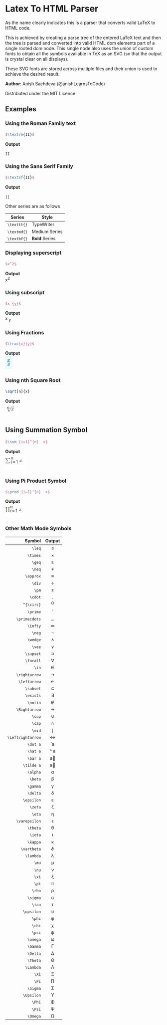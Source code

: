 # Latex To HTML Parser  
As the name clearly indicates this is a parser that converts valid LaTeX to HTML code.

This is achieved by creating a parse tree of the entered LaTeX text and then the tree is
parsed and converted into valid HTML dom elements part of a single rooted dom node. This single 
node also uses the union of custom fonts to obtain all the symbols available in TeX as 
an SVG (so that the output is crystal clear on all displays).

These SVG fonts are stored across multiple files and their union is used to achieve 
the desired result.

__Author__: Anish Sachdeva (@anishLearnsToCode)


Distributed under the MIT Licence.

## Examples

### Using the Roman Family text
 ```latex
$\textrm{II}$
 ```

__Output__
````text
II
````

### Using the Sans Serif Family
```latex
$\textsf{II}$
```

__Output__
````text
||
````

Other series are as follows

| Series | Style |
|--------|-------|
| `\texttt{}` | TypeWriter |
| `\textmd{}` | Medium Series |
| `\textbf{}` | __Bold__ Series |


### Displaying superscript
```latex
$x^2$
```

__Output__ <br>
x<sup>2</sup>

### Using subscript
```latex
$x_{y}$
```

__Output__ <br>
x <sub>y</sub>


### Using Fractions
```latex
$\frac{x}{y}$
```

__Output__ <br>
![fraction](assets/fraction.PNG)

### Using nth Square Root
```latex
\sqrt[n]{x}
```

__Output__ <br>
![nth root](assets/sqrt.PNG)

## Using Summation Symbol
```latex
$\sum_{i=1}^{n}  x$
```

__Output__ <br>
![summation](assets/summation.PNG)

### Using Pi Product Symbol
```latex
$\prod_{i=1}^{n}  x$
```

__Output__ <br>
![pi](assets/product.PNG)

### Other Math Mode Symbols
| Symbol | Output |
|-------:|:------:|
| `\leq` | &leq; |
| `\times` | &times; |
| `\geq` | &geq; |
| `\neq` | &ne; |
| `\approx` | &approx; |
| `\div` | &div; |
| `\pm` | &pm; |
| `\cdot` | . |
| `^{\circ}` | <sup>&cir;</sup> |
| `\prime` | `|
| `\primecdots` | ... |
| `\infty` | &infin; |
| `\neg` | &not; |
| `\wedge` | &and; |
| `\vee` | &or; |
| `\supset` | &sup; |
| `\forall` | &forall; |
| `\in` | &in; |
| `\rightarrow` | &rightarrow; |
| `\leftarrow` | &leftarrow; |
| `\subset` | &subset; |
| `\exists` | &exist; |
| `\notin` | &notin; |
| `\Rightarrow` | &Rightarrow; |
| `\cup` | &cup; |
| `\cap` | &cap; |
| `\mid` | &mid; |
| `\Leftrightarrow` | &Leftrightarrow; |
| `\dot a` | &dot;a |
| `\hat a` | ^ a |
| `\bar a` | a&#8407; |
| `\tilde a` | a&#8407; |
| `\alpha` | &alpha; |
| `\beta` | &beta; |
| `\gamma` | &gamma; |
| `\delta` | &delta; |
| `\epsilon` | &epsilon; |
| `\zeta` | &zeta; |
| `\eta` | &eta; |
| `\varepsilon` | &varepsilon; |
| `\theta` | &theta; |
| `\iota` | &iota; |
| `\kappa` | &kappa; |
| `\vartheta` | &vartheta; |
| `\lambda` | &lambda; |
| `\mu` | &mu; |
| `\nu` | &nu; |
| `\xi` | &xi; |
| `\pi` | &pi; |
| `\rho` | &rho; |
| `\sigma` | &sigma; |
| `\tau` | &tau; |
| `\upsilon` | &upsilon; |
| `\phi` | &phi; |
| `\chi` | &chi; |
| `\psi` | &psi; |
| `\omega` | &omega; |
| `\Gamma` | &Gamma; |
| `\Delta` | &Delta; |
| `\Theta` | &Theta; |
| `\Lambda` | &Lambda; |
| `\Xi` | &Xi; |
| `\Pi` | &Pi; |
| `\Sigma` | &Sigma; |
| `\Upsilon` | &Upsilon; |
| `\Phi` | &Phi; |
| `\Psi` | &Psi; |
| `\Omega` | &Omega; |
